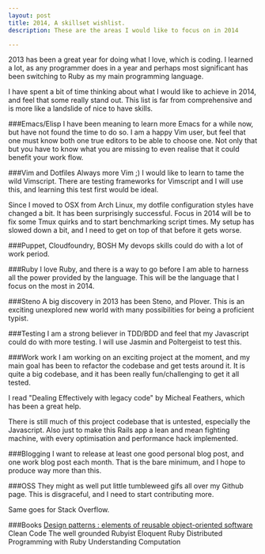 ```yaml
---
layout: post
title: 2014, A skillset wishlist.
description: These are the areas I would like to focus on in 2014

---
```



2013 has been a great year for doing what I love, which is coding.
I learned a lot, as any programmer does in a year and perhaps most significant has been switching to Ruby as my main programming language.

I have spent a bit of time thinking about what I would like to achieve in 2014, and feel that some really stand out.
This list is far from comprehensive and is more like a landslide of nice to have skills.

###Emacs/Elisp
  I have been meaning to learn more Emacs for a while now, but have not found the time to do so.
  I am a happy Vim user, but feel that one must know both one true editors to be able to choose one.
  Not only that but you have to know what you are missing to even realise that it could benefit your work flow.

###Vim and Dotfiles
  Always more Vim ;)
  I would like to learn to tame the wild Vimscript.
  There are testing frameworks for Vimscript and I will use this, and learning this test first would be ideal.

  Since I moved to OSX from Arch Linux, my dotfile configuration styles have changed a bit.
  It has been surprisingly successful.  Focus in 2014 will be to fix some Tmux quirks and to start benchmarking script times.
  My setup has slowed down a bit, and I need to get on top of that before it gets worse.

###Puppet, Cloudfoundry, BOSH
  My devops skills could do with a lot of work period.

###Ruby
  I love Ruby, and there is a way to go before I am able to harness all the power provided by the language.
  This will be the language that I focus on the most in 2014.

###Steno
  A big discovery in 2013 has been Steno, and Plover.
  This is an exciting unexplored new world with many possibilities for being a proficient typist.

###Testing
  I am a strong believer in TDD/BDD and feel that my Javascript could do with more testing.
  I will use Jasmin and Poltergeist to test this.

###Work work
  I am working on an exciting project at the moment, and my main goal has been to refactor the codebase and get tests around it.
  It is quite a big codebase, and it has been really fun/challenging to get it all tested.

  I read "Dealing Effectively with legacy code" by Micheal Feathers, which has been a great help.

  There is still much of this project codebase that is untested, especially the Javascript.
  Also just to make this Rails app a lean and mean fighting machine, with every optimisation and performance hack implemented.

###Blogging
  I want to release at least one good personal blog post, and one work blog post each month.
  That is the bare minimum, and I hope to produce way more than this.

###OSS
  They might as well put little tumbleweed gifs all over my Github page.
  This is disgraceful, and I need to start contributing more.

  Same goes for Stack Overflow.

###Books
  [Design patterns : elements of reusable object-oriented software](http://en.wikipedia.org/wiki/Design_Patterns)
  Clean Code
  The well grounded Rubyist
  Eloquent Ruby
  Distributed Programming with Ruby
  Understanding Computation

